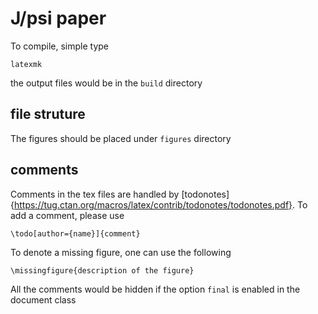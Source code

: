 # J/psi paper
To compile, simple type 
```
latexmk 
```
the output files would be in the `build` directory

## file struture
The figures should be placed under `figures` directory

## comments
Comments in the tex files are handled by [todonotes]{https://tug.ctan.org/macros/latex/contrib/todonotes/todonotes.pdf}. To add a comment, please use
```
\todo[author={name}]{comment}
```
To denote a missing figure, one can use the following 
```
\missingfigure{description of the figure}
```
All the comments would be hidden if the option `final` is enabled in the document class
